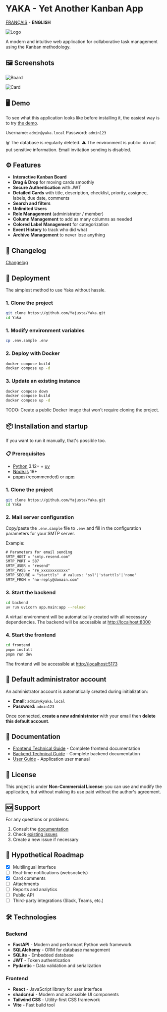 # YAKA - Yet Another Kanban App

[FRANÇAIS](README.fr.md) - **ENGLISH**

![Logo](https://raw.githubusercontent.com/Yajusta/Yaka/refs/heads/main/frontend/public/yaka.ico)

A modern and intuitive web application for collaborative task management using the Kanban methodology.

## 🖼️ Screenshots

![Board](./docs/screenshot-001.png)

![Card](./docs/screenshot-002.png)

## 🖥️ Demo

To see what this application looks like before installing it, the easiest way is to try [the demo](https://yaka-demo.yajusta.fr/).

Username: `admin@yaka.local`
Password: `admin123`

🗑️ The database is regularly deleted.
⚠️ The environment is public: do not put sensitive information.
Email invitation sending is disabled.

## ⚙️ Features

- **Interactive Kanban Board**
- **Drag & Drop** for moving cards smoothly
- **Secure Authentication** with JWT
- **Detailed Cards** with title, description, checklist, priority, assignee, labels, due date, comments
- **Search and filters**
- **Unlimited Users**
- **Role Management** (administrator / member)
- **Column Management** to add as many columns as needed
- **Colored Label Management** for categorization
- **Event History** to track who did what
- **Archive Management** to never lose anything

## 📝 Changelog

[Changelog](CHANGELOG.md)

## 🚀 Deployment

The simplest method to use Yaka without hassle.

### 1. Clone the project

```bash
git clone https://github.com/Yajusta/Yaka.git
cd Yaka
```

### 1. Modify environment variables

```bash
cp .env.sample .env
```

### 2. Deploy with Docker

```bash
docker compose build
docker compose up -d
```

### 3. Update an existing instance

```bash
docker compose down
docker compose build
docker compose up -d
```

TODO: Create a public Docker image that won't require cloning the project.

## 📦 Installation and startup

If you want to run it manually, that's possible too.

### 📋 Prerequisites

- [Python](https://www.python.org/downloads/) 3.12+ + [uv](https://docs.astral.sh/uv/)
- [Node.js](https://nodejs.org/download) 18+
- [pnpm](https://pnpm.io/) (recommended) or [npm](https://www.npmjs.com/)

### 1. Clone the project

```bash
git clone https://github.com/Yajusta/Yaka.git
cd Yaka
```

### 2. Mail server configuration

Copy/paste the `.env.sample` file to `.env` and fill in the configuration parameters for your SMTP server.

Example:

```txt
# Parameters for email sending
SMTP_HOST = "smtp.resend.com"
SMTP_PORT = 587
SMTP_USER = "resend"
SMTP_PASS = "re_xxxxxxxxxxxx"
SMTP_SECURE = "starttls"  # values: 'ssl'|'starttls'|'none'
SMTP_FROM = "no-reply@domain.com"
```

### 3. Start the backend

```bash
cd backend
uv run uvicorn app.main:app --reload
```

A virtual environment will be automatically created with all necessary dependencies.
The backend will be accessible at <http://localhost:8000>

### 4. Start the frontend

```bash
cd frontend
pnpm install
pnpm run dev
```

The frontend will be accessible at <http://localhost:5173>

## 👤 Default administrator account

An administrator account is automatically created during initialization:

- **Email:** `admin@kyaka.local`
- **Password:** `admin123`

Once connected, **create a new administrator** with your email then **delete this default account**.

## 📖 Documentation

- [Frontend Technical Guide](docs/frontend-technical-documentation.md) - Complete frontend documentation
- [Backend Technical Guide](docs/backend-technical-documentation.md) - Complete backend documentation
- [User Guide](docs/user-guide.md) - Application user manual

## 📄 License

This project is under **Non-Commercial License**: you can use and modify the application, but without making its use paid without the author's agreement.

## 🆘 Support

For any questions or problems:

1. Consult the [documentation](docs/)
2. Check [existing issues](https://github.com/Yajusta/Yaka/issues)
3. Create a new issue if necessary

## 🔄 Hypothetical Roadmap

- [x] Multilingual interface
- [ ] Real-time notifications (websockets)
- [x] Card comments
- [ ] Attachments
- [ ] Reports and analytics
- [ ] Public API
- [ ] Third-party integrations (Slack, Teams, etc.)

## 🛠️ Technologies

### Backend

- **FastAPI** - Modern and performant Python web framework
- **SQLAlchemy** - ORM for database management
- **SQLite** - Embedded database
- **JWT** - Token authentication
- **Pydantic** - Data validation and serialization

### Frontend

- **React** - JavaScript library for user interface
- **shadcn/ui** - Modern and accessible UI components
- **Tailwind CSS** - Utility-first CSS framework
- **Vite** - Fast build tool
